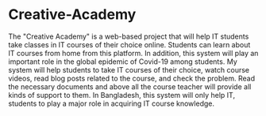 # Creative-Academy
 The "Creative Academy" is a web-based project that will help IT students take classes in IT
courses of their choice online. Students can learn about IT courses from home from this
platform. In addition, this system will play an important role in the global epidemic of Covid-19
among students. My system will help students to take IT courses of their choice, watch course
videos, read blog posts related to the course, and check the problem. Read the necessary
documents and above all the course teacher will provide all kinds of support to them. In
Bangladesh, this system will only help IT, students to play a major role in acquiring IT course
knowledge.
